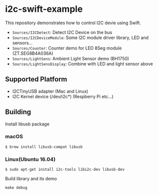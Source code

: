 # i2c-swift-example

This repository demonstrates how to control I2C devie using Swift. 

* `Sources/I2CDetect`: Detect I2C Device on the bus
* `Sources/I2CDeviceModule`: Some I2C module driver library, LED and sensors...
* `Sources/Counter`: Counter demo for LED 8Seg module (ZT.SEG8B4A036A)
* `Sources/LightSens`: Ambient Light Sensor demo (BH1750)
* `Sources/LightSensDisplay`: Combine with LED and light sensor above

## Supported Platform

* I2CTinyUSB adapter (Mac and Linux)
* I2C Kernel device (/dev/i2c*) (Respberry Pi etc...)

## Building

Install libusb package

### macOS

```
$ brew install libusb-compat libusb
```

### Linux(Ubuntu 16.04)


```
$ sudo apt-get install i2c-tools libi2c-dev libusb-dev
```

Build library and its demo

```
make debug
```